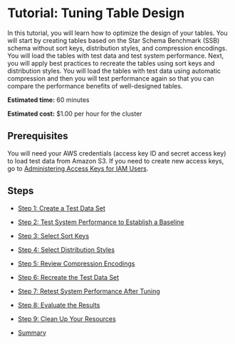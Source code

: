 # Tutorial: Tuning Table Design<a name="tutorial-tuning-tables"></a>

In this tutorial, you will learn how to optimize the design of your tables\. You will start by creating tables based on the Star Schema Benchmark \(SSB\) schema without sort keys, distribution styles, and compression encodings\. You will load the tables with test data and test system performance\. Next, you will apply best practices to recreate the tables using sort keys and distribution styles\. You will load the tables with test data using automatic compression and then you will test performance again so that you can compare the performance benefits of well\-designed tables\.

**Estimated time:** 60 minutes

**Estimated cost:** $1\.00 per hour for the cluster

## Prerequisites<a name="tutorial-tuning-tables-prerequisites"></a>

You will need your AWS credentials \(access key ID and secret access key\) to load test data from Amazon S3\. If you need to create new access keys, go to [Administering Access Keys for IAM Users](http://docs.aws.amazon.com/IAM/latest/UserGuide/ManagingCredentials.html)\.

## Steps<a name="tutorial-tuning-tables-steps"></a>

+ [Step 1: Create a Test Data Set](tutorial-tuning-tables-create-test-data.md) 

+ [Step 2: Test System Performance to Establish a Baseline](tutorial-tuning-tables-test-performance.md)

+ [Step 3: Select Sort Keys](tutorial-tuning-tables-sort-keys.md) 

+ [Step 4: Select Distribution Styles](tutorial-tuning-tables-distribution.md)

+ [Step 5: Review Compression Encodings](tutorial-tuning-tables-compression.md) 

+ [Step 6: Recreate the Test Data Set](tutorial-tuning-tables-recreate-test-data.md)

+ [Step 7: Retest System Performance After Tuning](tutorial-tuning-tables-retest.md)

+ [Step 8: Evaluate the Results](tutorial-tuning-tables-evaluate.md) 

+ [Step 9: Clean Up Your Resources](tutorial-tuning-tables-clean-up.md)

+ [Summary](tutorial-tuning-tables-summary.md) 